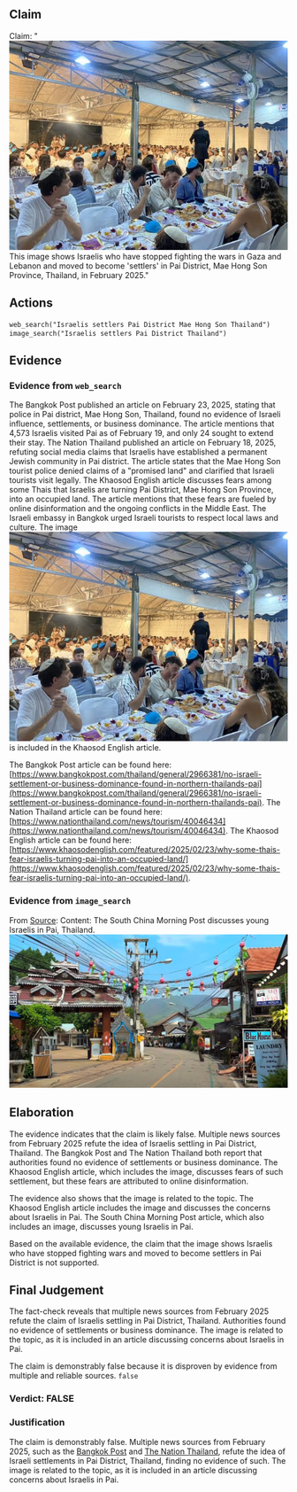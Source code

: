 ## Claim
Claim: "![image 4](media/3.jpg) This image shows Israelis who have stopped fighting the wars in Gaza and Lebanon and moved to become 'settlers' in Pai District, Mae Hong Son Province, Thailand, in February 2025."

## Actions
```
web_search("Israelis settlers Pai District Mae Hong Son Thailand")
image_search("Israelis settlers Pai District Thailand")
```

## Evidence
### Evidence from `web_search`
The Bangkok Post published an article on February 23, 2025, stating that police in Pai district, Mae Hong Son, Thailand, found no evidence of Israeli influence, settlements, or business dominance. The article mentions that 4,573 Israelis visited Pai as of February 19, and only 24 sought to extend their stay. The Nation Thailand published an article on February 18, 2025, refuting social media claims that Israelis have established a permanent Jewish community in Pai district. The article states that the Mae Hong Son tourist police denied claims of a "promised land" and clarified that Israeli tourists visit legally. The Khaosod English article discusses fears among some Thais that Israelis are turning Pai District, Mae Hong Son Province, into an occupied land. The article mentions that these fears are fueled by online disinformation and the ongoing conflicts in the Middle East. The Israeli embassy in Bangkok urged Israeli tourists to respect local laws and culture. The image ![image 4](media/3.jpg) is included in the Khaosod English article.

The Bangkok Post article can be found here: [https://www.bangkokpost.com/thailand/general/2966381/no-israeli-settlement-or-business-dominance-found-in-northern-thailands-pai](https://www.bangkokpost.com/thailand/general/2966381/no-israeli-settlement-or-business-dominance-found-in-northern-thailands-pai). The Nation Thailand article can be found here: [https://www.nationthailand.com/news/tourism/40046434](https://www.nationthailand.com/news/tourism/40046434). The Khaosod English article can be found here: [https://www.khaosodenglish.com/featured/2025/02/23/why-some-thais-fear-israelis-turning-pai-into-an-occupied-land/](https://www.khaosodenglish.com/featured/2025/02/23/why-some-thais-fear-israelis-turning-pai-into-an-occupied-land/).


### Evidence from `image_search`
From [Source](https://www.scmp.com/week-asia/lifestyle-culture/article/3299193/young-israelis-rile-thailands-pai-town-their-bad-behaviour): 
Content: The South China Morning Post discusses young Israelis in Pai, Thailand. ![image 9994](media/2025-08-30_06-55-1756536928-809810.jpg)


## Elaboration
The evidence indicates that the claim is likely false. Multiple news sources from February 2025 refute the idea of Israelis settling in Pai District, Thailand. The Bangkok Post and The Nation Thailand both report that authorities found no evidence of settlements or business dominance. The Khaosod English article, which includes the image, discusses fears of such settlement, but these fears are attributed to online disinformation.

The evidence also shows that the image is related to the topic. The Khaosod English article includes the image and discusses the concerns about Israelis in Pai. The South China Morning Post article, which also includes an image, discusses young Israelis in Pai.

Based on the available evidence, the claim that the image shows Israelis who have stopped fighting wars and moved to become settlers in Pai District is not supported.


## Final Judgement
The fact-check reveals that multiple news sources from February 2025 refute the claim of Israelis settling in Pai District, Thailand. Authorities found no evidence of settlements or business dominance. The image is related to the topic, as it is included in an article discussing concerns about Israelis in Pai.

The claim is demonstrably false because it is disproven by evidence from multiple and reliable sources. `false`


### Verdict: FALSE

### Justification
The claim is demonstrably false. Multiple news sources from February 2025, such as the [Bangkok Post](https://www.bangkokpost.com/thailand/general/2966381/no-israeli-settlement-or-business-dominance-found-in-northern-thailands-pai) and [The Nation Thailand](https://www.nationthailand.com/news/tourism/40046434), refute the idea of Israeli settlements in Pai District, Thailand, finding no evidence of such. The image is related to the topic, as it is included in an article discussing concerns about Israelis in Pai.
